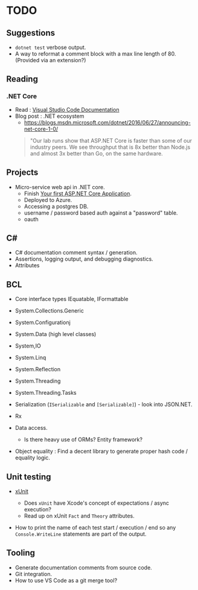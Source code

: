 # TODO

## Suggestions

* `dotnet test` verbose output.
* A way to reformat a comment block with a max line length of 80. (Provided via an extension?)

## Reading

### .NET Core

* Read : [Visual Studio Code Documentation](https://code.visualstudio.com/Docs)
* Blog post : .NET ecosystem
    * https://blogs.msdn.microsoft.com/dotnet/2016/06/27/announcing-net-core-1-0/
    > "Our lab runs show that ASP.NET Core is faster than some of our industry peers. We see throughput that is 8x better than Node.js and almost 3x better than Go, on the same hardware.

## Projects

* Micro-service web api in .NET core.
    * Finish [Your first ASP.NET Core Application](https://docs.asp.net/en/latest/tutorials/your-first-mac-aspnet.html).
    * Deployed to Azure.
    * Accessing a postgres DB.
    * username / password based auth against a "password" table.
    * oauth

## C#

* C# documentation comment syntax / generation.
* Assertions, logging output, and debugging diagnostics.
* Attributes

## BCL

* Core interface types IEquatable, IFormattable
* System.Collections.Generic
* System.Configurationj
* System.Data (high level classes)
* System,IO
* System.Linq
* System.Reflection
* System.Threading
* System.Threading.Tasks


* Serialization (`ISerializable` and `[Serializable]`) - look into JSON.NET.
* Rx
* Data access.
    * Is there heavy use of ORMs? Entity framework?
* Object equality : Find a decent library to generate proper hash code / equality logic.

## Unit testing

* [xUnit](https://xunit.github.io/)
    * Does `xUnit` have Xcode's concept of expectations / async execution?
    * Read up on xUnit `Fact` and `Theory` attributes.

* How to print the name of each test start / execution / end so any `Console.WriteLine` statements are part of the output.

## Tooling

* Generate documentation comments from source code.
* Git integration.
* How to use VS Code as a git merge tool?
